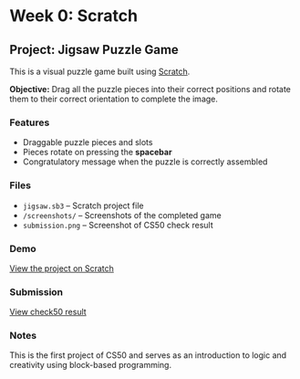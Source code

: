 # Week 0: Scratch

## Project: Jigsaw Puzzle Game

This is a visual puzzle game built using [Scratch](https://scratch.mit.edu/).

**Objective:** Drag all the puzzle pieces into their correct positions and rotate them to their correct orientation to complete the image.

### Features

- Draggable puzzle pieces and slots  
- Pieces rotate on pressing the **spacebar**  
- Congratulatory message when the puzzle is correctly assembled

### Files

- `jigsaw.sb3` – Scratch project file  
- `/screenshots/` – Screenshots of the completed game  
- `submission.png` – Screenshot of CS50 check result

### Demo

[View the project on Scratch](https://scratch.mit.edu/projects/1157898652/)

### Submission

[View check50 result](https://submit.cs50.io/check50/c05a8f8964d304591e213e5e74421de5122a77d8)

### Notes

This is the first project of CS50 and serves as an introduction to logic and creativity using block-based programming.<br>
